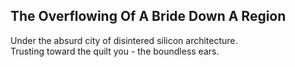 The Overflowing Of A Bride Down A Region
----------------------------------------
Under the absurd city of disintered silicon architecture.  
Trusting toward the quilt you - the boundless ears.  
